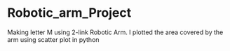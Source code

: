 # Robotic_arm_Project
Making letter M using 2-link Robotic Arm. I plotted the area covered by the arm using scatter plot in python
